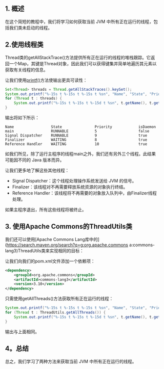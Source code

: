 ## 1. 概述

在这个简短的教程中，我们将学习如何获取当前 JVM 中所有正在运行的线程，包括我们类未启动的线程。

## 2.使用线程类

Thread类的getAllStackTrace()方法提供所有正在运行的线程的堆栈跟踪。它返回一个Map，其键是Thread对象，因此我们可以获得键集并简单地遍历其元素以获取有关线程的信息。

让我们使用[printf()](https://www.baeldung.com/java-printstream-printf)方法使输出更具可读性：

```java
Set<Thread> threads = Thread.getAllStackTraces().keySet();
System.out.printf("%-15s t %-15s t %-15s t %sn", "Name", "State", "Priority", "isDaemon");
for (Thread t : threads) {
    System.out.printf("%-15s t %-15s t %-15d t %sn", t.getName(), t.getState(), t.getPriority(), t.isDaemon());
}
```

输出将如下所示：

```plaintext
Name            	 State           	 Priority        	 isDaemon
main            	 RUNNABLE        	 5               	 false
Signal Dispatcher 	 RUNNABLE        	 9               	 true
Finalizer       	 WAITING         	 8               	 true
Reference Handler 	 WAITING         	 10              	 true
```

如我们所见，除了运行主程序的线程main之外，我们还有另外三个线程。此结果可能因不同的 Java 版本而异。

让我们更多地了解这些其他线程：

-   Signal Dispatcher：这个线程处理操作系统发送给 JVM 的信号。
-   Finalizer：该线程对不再需要释放系统资源的对象执行终结。
-   Reference Handler：该线程将不再需要的对象放入队列中，由Finalizer线程处理。

如果主程序退出，所有这些线程将被终止。

## 3. 使用Apache Commons的ThreadUtils类

我们还可以使用[Apache Commons Lang库中的](https://search.maven.org/search?q=g:org.apache.commons a:commons-lang3)ThreadUtils类来实现相同的目标：

让我们向我们的pom.xml文件添加一个依赖项：

```xml
<dependency>
    <groupId>org.apache.commons</groupId>
    <artifactId>commons-lang3</artifactId>
    <version>3.10</version>
</dependency>
```

只需使用getAllThreads()方法获取所有正在运行的线程：

```java
System.out.printf("%-15s t %-15s t %-15s t %sn", "Name", "State", "Priority", "isDaemon");
for (Thread t : ThreadUtils.getAllThreads()) {
    System.out.printf("%-15s t %-15s t %-15d t %sn", t.getName(), t.getState(), t.getPriority(), t.isDaemon());
}
```

输出与上面相同。

## 4。总结

总之，我们学习了两种方法来获取当前 JVM 中所有正在运行的线程。